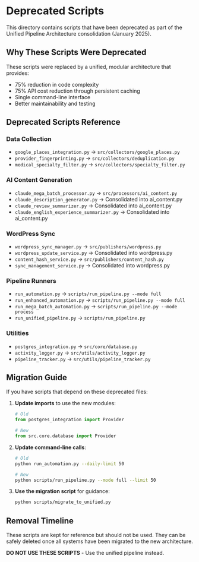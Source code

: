 # Deprecated Scripts

This directory contains scripts that have been deprecated as part of the Unified Pipeline Architecture consolidation (January 2025).

## Why These Scripts Were Deprecated

These scripts were replaced by a unified, modular architecture that provides:
- 75% reduction in code complexity
- 75% API cost reduction through persistent caching
- Single command-line interface
- Better maintainability and testing

## Deprecated Scripts Reference

### Data Collection
- `google_places_integration.py` → `src/collectors/google_places.py`
- `provider_fingerprinting.py` → `src/collectors/deduplication.py`
- `medical_specialty_filter.py` → `src/collectors/specialty_filter.py`

### AI Content Generation
- `claude_mega_batch_processor.py` → `src/processors/ai_content.py`
- `claude_description_generator.py` → Consolidated into ai_content.py
- `claude_review_summarizer.py` → Consolidated into ai_content.py
- `claude_english_experience_summarizer.py` → Consolidated into ai_content.py

### WordPress Sync
- `wordpress_sync_manager.py` → `src/publishers/wordpress.py`
- `wordpress_update_service.py` → Consolidated into wordpress.py
- `content_hash_service.py` → `src/publishers/content_hash.py`
- `sync_management_service.py` → Consolidated into wordpress.py

### Pipeline Runners
- `run_automation.py` → `scripts/run_pipeline.py --mode full`
- `run_enhanced_automation.py` → `scripts/run_pipeline.py --mode full`
- `run_mega_batch_automation.py` → `scripts/run_pipeline.py --mode process`
- `run_unified_pipeline.py` → `scripts/run_pipeline.py`

### Utilities
- `postgres_integration.py` → `src/core/database.py`
- `activity_logger.py` → `src/utils/activity_logger.py`
- `pipeline_tracker.py` → `src/utils/pipeline_tracker.py`

## Migration Guide

If you have scripts that depend on these deprecated files:

1. **Update imports** to use the new modules:
   ```python
   # Old
   from postgres_integration import Provider
   
   # New
   from src.core.database import Provider
   ```

2. **Update command-line calls**:
   ```bash
   # Old
   python run_automation.py --daily-limit 50
   
   # New
   python scripts/run_pipeline.py --mode full --limit 50
   ```

3. **Use the migration script** for guidance:
   ```bash
   python scripts/migrate_to_unified.py
   ```

## Removal Timeline

These scripts are kept for reference but should not be used. They can be safely deleted once all systems have been migrated to the new architecture.

**DO NOT USE THESE SCRIPTS** - Use the unified pipeline instead.
